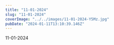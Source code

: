```yaml
---
title: "11-01-2024"
slug: "11-01-2024"
coverImage: "../../images/11-01-2024-Y5Mz.jpg"
pubDate: "2024-01-11T13:10:39.146Z"
---
```


11-01-2024
